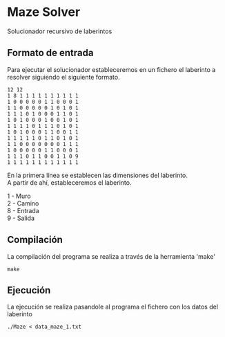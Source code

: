 # Maze Solver
Solucionador recursivo de laberintos

## Formato de entrada
Para ejecutar el solucionador estableceremos en un fichero el laberinto a resolver siguiendo el siguiente formato.

```
12 12
1 8 1 1 1 1 1 1 1 1 1 1
1 0 0 0 0 0 1 1 0 0 0 1
1 1 0 0 0 0 0 1 0 1 0 1
1 1 1 0 1 0 0 0 1 1 0 1
1 0 1 0 0 0 1 0 0 1 0 1
1 1 1 1 0 1 1 1 0 1 0 1
1 0 1 0 0 0 1 1 0 0 1 1
1 1 1 1 1 0 1 1 0 1 0 1
1 1 0 0 0 0 0 0 0 1 1 1
1 0 0 0 0 0 1 1 0 0 0 1
1 1 1 0 1 1 0 0 1 1 0 9
1 1 1 1 1 1 1 1 1 1 1 1
```
En la primera línea se establecen las dimensiones del laberinto.  
A partir de ahí, estableceremos el laberinto.  
  
1 - Muro  
2 - Camino  
8 - Entrada  
9 - Salida  

## Compilación
La compilación del programa se realiza a través de la herramienta 'make'
```
make
```

## Ejecución
La ejecución se realiza pasandole al programa el fichero con los datos del laberinto
```
./Maze < data_maze_1.txt
```

